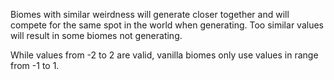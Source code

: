 Biomes with similar weirdness will generate closer together and will compete for the same spot in the world when generating. Too similar values will result in some biomes not generating.

While values from -2 to 2 are valid, vanilla biomes only use values in range from -1 to 1.